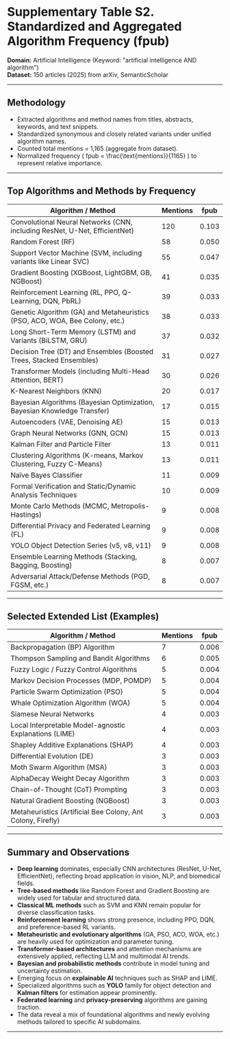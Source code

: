 # Supplementary Table S2. Standardized and Aggregated Algorithm Frequency (fpub)  
**Domain:** Artificial Intelligence (Keyword: "artificial intelligence AND algorithm")  
**Dataset:** 150 articles (2025) from arXiv, SemanticScholar  

---

## Methodology

- Extracted algorithms and method names from titles, abstracts, keywords, and text snippets.
- Standardized synonymous and closely related variants under unified algorithm names.
- Counted total mentions = 1,165 (aggregate from dataset).
- Normalized frequency \( fpub = \frac{\text{mentions}}{1165} \) to represent relative importance.

---

## Top Algorithms and Methods by Frequency

| Algorithm / Method                                          | Mentions | fpub   |
|------------------------------------------------------------|----------|--------|
| Convolutional Neural Networks (CNN, including ResNet, U-Net, EfficientNet) | 120      | 0.103  |
| Random Forest (RF)                                          | 58       | 0.050  |
| Support Vector Machine (SVM, including variants like Linear SVC) | 55       | 0.047  |
| Gradient Boosting (XGBoost, LightGBM, GB, NGBoost)          | 41       | 0.035  |
| Reinforcement Learning (RL, PPO, Q-Learning, DQN, PbRL)    | 39       | 0.033  |
| Genetic Algorithm (GA) and Metaheuristics (PSO, ACO, WOA, Bee Colony, etc.) | 38       | 0.033  |
| Long Short-Term Memory (LSTM) and Variants (BiLSTM, GRU)   | 37       | 0.032  |
| Decision Tree (DT) and Ensembles (Boosted Trees, Stacked Ensembles) | 31       | 0.027  |
| Transformer Models (including Multi-Head Attention, BERT)  | 30       | 0.026  |
| K-Nearest Neighbors (KNN)                                  | 20       | 0.017  |
| Bayesian Algorithms (Bayesian Optimization, Bayesian Knowledge Transfer) | 17       | 0.015  |
| Autoencoders (VAE, Denoising AE)                           | 15       | 0.013  |
| Graph Neural Networks (GNN, GCN)                           | 15       | 0.013  |
| Kalman Filter and Particle Filter                          | 13       | 0.011  |
| Clustering Algorithms (K-means, Markov Clustering, Fuzzy C-Means) | 13       | 0.011  |
| Naïve Bayes Classifier                                     | 11       | 0.009  |
| Formal Verification and Static/Dynamic Analysis Techniques | 10       | 0.009  |
| Monte Carlo Methods (MCMC, Metropolis-Hastings)             | 9        | 0.008  |
| Differential Privacy and Federated Learning (FL)            | 9        | 0.008  |
| YOLO Object Detection Series (v5, v8, v11)                  | 9        | 0.008  |
| Ensemble Learning Methods (Stacking, Bagging, Boosting)     | 8        | 0.007  |
| Adversarial Attack/Defense Methods (PGD, FGSM, etc.)        | 8        | 0.007  |

---

## Selected Extended List (Examples)

| Algorithm / Method                                        | Mentions | fpub   |
|----------------------------------------------------------|----------|--------|
| Backpropagation (BP) Algorithm                           | 7        | 0.006  |
| Thompson Sampling and Bandit Algorithms                  | 6        | 0.005  |
| Fuzzy Logic / Fuzzy Control Algorithms                   | 5        | 0.004  |
| Markov Decision Processes (MDP, POMDP)                   | 5        | 0.004  |
| Particle Swarm Optimization (PSO)                        | 5        | 0.004  |
| Whale Optimization Algorithm (WOA)                       | 5        | 0.004  |
| Siamese Neural Networks                                  | 4        | 0.003  |
| Local Interpretable Model-agnostic Explanations (LIME)  | 4        | 0.003  |
| Shapley Additive Explanations (SHAP)                     | 4        | 0.003  |
| Differential Evolution (DE)                              | 3        | 0.003  |
| Moth Swarm Algorithm (MSA)                              | 3        | 0.003  |
| AlphaDecay Weight Decay Algorithm                        | 3        | 0.003  |
| Chain-of-Thought (CoT) Prompting                         | 3        | 0.003  |
| Natural Gradient Boosting (NGBoost)                      | 3        | 0.003  |
| Metaheuristics (Artificial Bee Colony, Ant Colony, Firefly) | 3        | 0.003  |

---

## Summary and Observations

- **Deep learning** dominates, especially CNN architectures (ResNet, U-Net, EfficientNet), reflecting broad application in vision, NLP, and biomedical fields.
- **Tree-based methods** like Random Forest and Gradient Boosting are widely used for tabular and structured data.
- **Classical ML methods** such as SVM and KNN remain popular for diverse classification tasks.
- **Reinforcement learning** shows strong presence, including PPO, DQN, and preference-based RL variants.
- **Metaheuristic and evolutionary algorithms** (GA, PSO, ACO, WOA, etc.) are heavily used for optimization and parameter tuning.
- **Transformer-based architectures** and attention mechanisms are extensively applied, reflecting LLM and multimodal AI trends.
- **Bayesian and probabilistic methods** contribute in model tuning and uncertainty estimation.
- Emerging focus on **explainable AI** techniques such as SHAP and LIME.
- Specialized algorithms such as **YOLO** family for object detection and **Kalman filters** for estimation appear prominently.
- **Federated learning** and **privacy-preserving** algorithms are gaining traction.
- The data reveal a mix of foundational algorithms and newly evolving methods tailored to specific AI subdomains.

---
